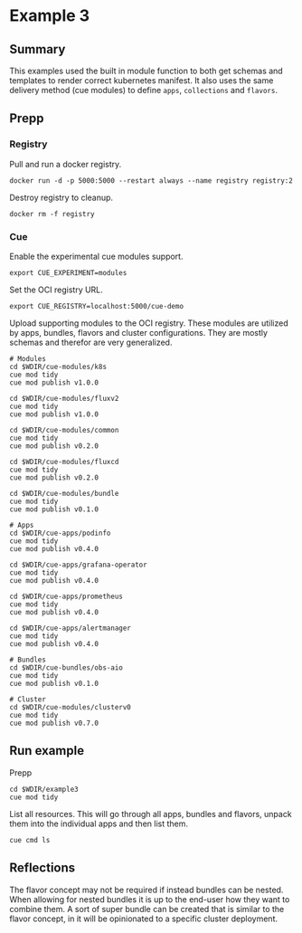 # Example 3

## Summary

This examples used the built in module function to both get schemas and templates to render correct kubernetes manifest. It also uses the same delivery method (cue modules) to define `apps`, `collections` and `flavors`.

## Prepp

### Registry

Pull and run a docker registry.

```shell
docker run -d -p 5000:5000 --restart always --name registry registry:2
```

Destroy registry to cleanup.

```shell
docker rm -f registry
```

### Cue

Enable the experimental cue modules support.

```shell
export CUE_EXPERIMENT=modules
```

Set the OCI registry URL.

```shell
export CUE_REGISTRY=localhost:5000/cue-demo
```

Upload supporting modules to the OCI registry. These modules are utilized by apps, bundles, flavors and cluster configurations.
They are mostly schemas and therefor are very generalized.

```shell
# Modules
cd $WDIR/cue-modules/k8s
cue mod tidy
cue mod publish v1.0.0

cd $WDIR/cue-modules/fluxv2
cue mod tidy
cue mod publish v1.0.0

cd $WDIR/cue-modules/common
cue mod tidy
cue mod publish v0.2.0

cd $WDIR/cue-modules/fluxcd
cue mod tidy
cue mod publish v0.2.0

cd $WDIR/cue-modules/bundle
cue mod tidy
cue mod publish v0.1.0

# Apps
cd $WDIR/cue-apps/podinfo
cue mod tidy
cue mod publish v0.4.0

cd $WDIR/cue-apps/grafana-operator
cue mod tidy
cue mod publish v0.4.0

cd $WDIR/cue-apps/prometheus
cue mod tidy
cue mod publish v0.4.0

cd $WDIR/cue-apps/alertmanager
cue mod tidy
cue mod publish v0.4.0

# Bundles
cd $WDIR/cue-bundles/obs-aio
cue mod tidy
cue mod publish v0.1.0

# Cluster
cd $WDIR/cue-modules/clusterv0
cue mod tidy
cue mod publish v0.7.0
```

## Run example

Prepp

```shell
cd $WDIR/example3
cue mod tidy
```

List all resources.
This will go through all apps, bundles and flavors, unpack them into the individual apps and then list them.

```shell
cue cmd ls
```

## Reflections

The flavor concept may not be required if instead bundles can be nested. When allowing for nested bundles it is up to the end-user how they want to combine them.
A sort of super bundle can be created that is similar to the flavor concept, in it will be opinionated to a specific cluster deployment.
